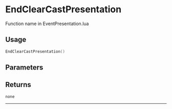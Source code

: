 # EndClearCastPresentation
Function name in EventPresentation.lua
## Usage
```lua
EndClearCastPresentation()
```
## Parameters

## Returns
`none`

---